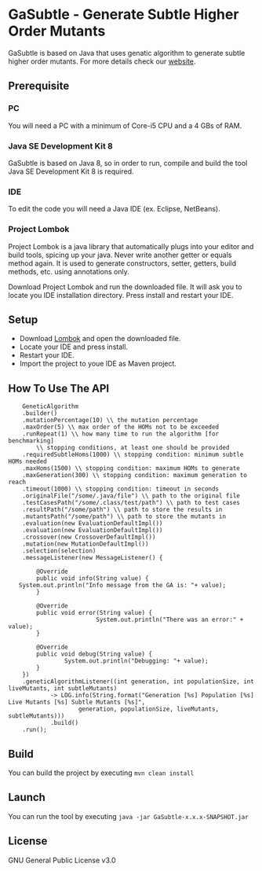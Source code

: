 # GaSubtle - Generate Subtle Higher Order Mutants

GaSubtle is based on Java that uses genatic algorithm to generate subtle higher order mutants. For more details check our [website](https://abdullahasendar.github.io/GaSubtle/).

## Prerequisite

### PC
You will need a PC with a minimum of Core-i5 CPU and a 4 GBs of RAM.

### Java SE Development Kit 8
GaSubtle is based on Java 8, so in order to run, compile and build the tool Java SE Development Kit 8 is required.

### IDE
To edit the code you will need a Java IDE (ex. Eclipse, NetBeans).

### Project Lombok
Project Lombok is a java library that automatically plugs into your editor and build tools, spicing up your java. Never write another getter or equals method again. It is used to generate constructors, setter, getters, build methods, etc. using annotations only.

Download Project Lombok and run the downloaded file. It will ask you to locate you IDE installation directory. Press install and restart your IDE.
 
## Setup
 - Download [Lombok](https://projectlombok.org/) and open the downloaded file.
 - Locate your IDE and press install.
 - Restart your IDE.
 - Import the project to youe IDE as Maven project.
 
## How To Use The API



		GeneticAlgorithm
		.builder()
		.mutationPercentage(10) \\ the mutation percentage
		.maxOrder(5) \\ max order of the HOMs not to be exceeded
		.runRepeat(1) \\ how many time to run the algorithm [for benchmarking]
            \\ stopping conditions, at least one should be provided
		.requiredSubtleHoms(1000) \\ stopping condition: minimum subtle HOMs needed
		.maxHoms(1500) \\ stopping condition: maximum HOMs to generate
		.maxGeneration(300) \\ stopping condition: maximum generation to reach
		.timeout(1000) \\ stopping condition: timeout in seconds
		.originalFile("/some/.java/file") \\ path to the original file
		.testCasesPath("/some/.class/test/path") \\ path to test cases
		.resultPath("/some/path") \\ path to store the results in
		.mutantsPath("/some/path") \\ path to store the mutants in
		.evaluation(new EvaluationDefaultImpl())
		.evaluation(new EvaluationDefaultImpl())
		.crossover(new CrossoverDefaultImpl())
		.mutation(new MutationDefaultImpl())
		.selection(selection)
		.messageListener(new MessageListener() {
			
			@Override
			public void info(String value) {
       System.out.println("Info message from the GA is: "+ value);
			}
			
			@Override
			public void error(String value) {
							 System.out.println("There was an error:" + value);
			}
			
			@Override
			public void debug(String value) {
				    System.out.println("Debugging: "+ value);
			}
		})
		.geneticAlgorithmListener((int generation, int populationSize, int liveMutants, int subtleMutants)
				-> LOG.info(String.format("Generation [%s] Population [%s] Live Mutants [%s] Subtle Mutants [%s]",
						generation, populationSize, liveMutants, subtleMutants)))
				.build()
		.run();

## Build
You can build the project by executing `mvn clean install`

## Launch
You can run the tool by executing `java -jar GaSubtle-x.x.x-SNAPSHOT.jar`

## License
GNU General Public License v3.0
